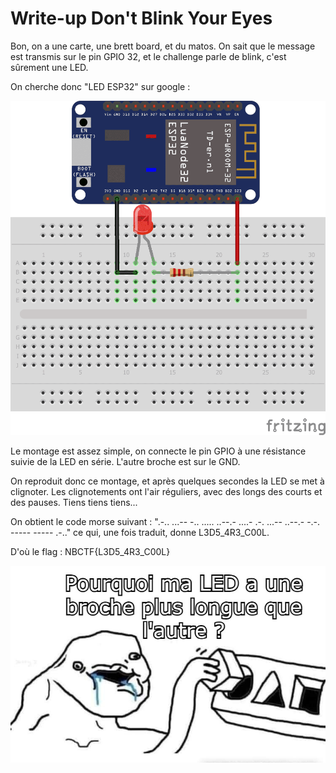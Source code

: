 # Write-up Don't Blink Your Eyes

Bon, on a une carte, une brett board, et du matos. On sait que le message est transmis sur le pin GPIO 32, et le challenge parle de blink, c'est sûrement une LED.

On cherche donc "LED ESP32" sur google : 

![LED](./esp32-LED.png)

Le montage est assez simple, on connecte le pin GPIO à une résistance suivie de la LED en série. L'autre broche est sur le GND.

On reproduit donc ce montage, et après quelques secondes la LED se met à clignoter. Les clignotements ont l'air réguliers, avec des longs des courts et des pauses. Tiens tiens tiens...

On obtient le code morse suivant : ".-.. ...-- -.. ..... ..--.- ....- .-. ...-- ..--.- -.-. ----- ----- .-.." ce qui, une fois traduit, donne L3D5_4R3_C00L.

D'où le flag : NBCTF{L3D5_4R3_C00L}

![Mandatory meme](./led.jpg)